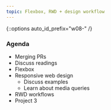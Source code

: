 ```yaml
---
topic: Flexbox, RWD + design workflow
---
```


{::options auto_id_prefix="w08-" /}
<!-- {: .aside-wrapper}
<span class="highlighter">
[W08 Slides](files/w08.min.pdf){:target="_blank"} (PDF, 138 KB)
</span> -->

### Agenda
- Merging PRs
- Discuss readings
- Flexbox
- Responsive web design
  - Discuss examples
  - Learn about media queries
- RWD workflows
- Project 3

<!-- ### Activities -->

<!-- ### Homework -->
